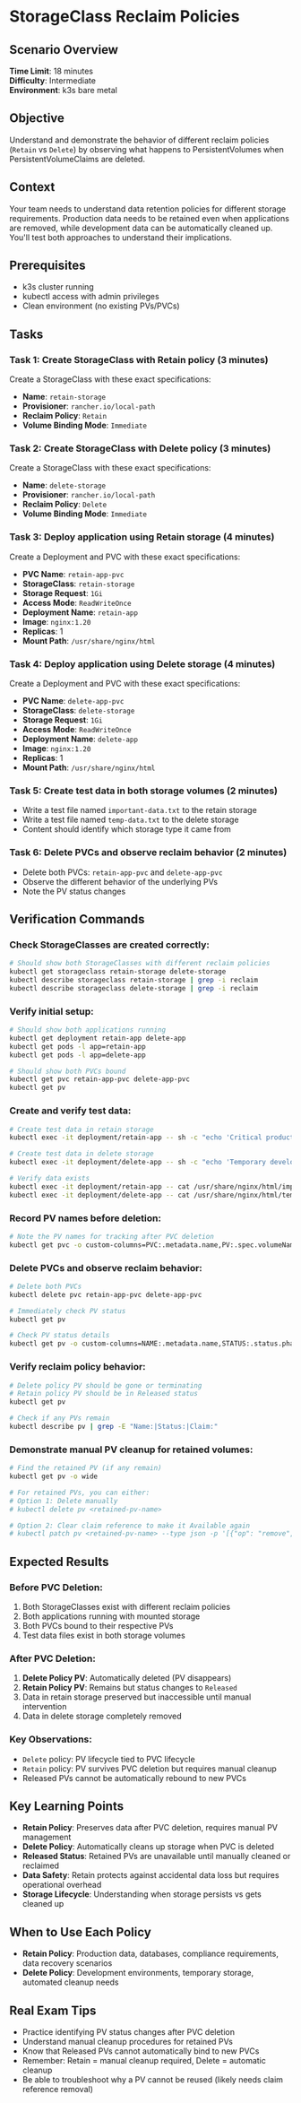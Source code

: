 # StorageClass Reclaim Policies

## Scenario Overview
**Time Limit**: 18 minutes  
**Difficulty**: Intermediate  
**Environment**: k3s bare metal

## Objective
Understand and demonstrate the behavior of different reclaim policies (`Retain` vs `Delete`) by observing what happens to PersistentVolumes when PersistentVolumeClaims are deleted.

## Context
Your team needs to understand data retention policies for different storage requirements. Production data needs to be retained even when applications are removed, while development data can be automatically cleaned up. You'll test both approaches to understand their implications.

## Prerequisites
- k3s cluster running
- kubectl access with admin privileges
- Clean environment (no existing PVs/PVCs)

## Tasks

### Task 1: Create StorageClass with Retain policy (3 minutes)
Create a StorageClass with these exact specifications:
- **Name**: `retain-storage`
- **Provisioner**: `rancher.io/local-path`
- **Reclaim Policy**: `Retain`
- **Volume Binding Mode**: `Immediate`

### Task 2: Create StorageClass with Delete policy (3 minutes)
Create a StorageClass with these exact specifications:
- **Name**: `delete-storage`
- **Provisioner**: `rancher.io/local-path`
- **Reclaim Policy**: `Delete`
- **Volume Binding Mode**: `Immediate`

### Task 3: Deploy application using Retain storage (4 minutes)
Create a Deployment and PVC with these exact specifications:
- **PVC Name**: `retain-app-pvc`
- **StorageClass**: `retain-storage`
- **Storage Request**: `1Gi`
- **Access Mode**: `ReadWriteOnce`
- **Deployment Name**: `retain-app`
- **Image**: `nginx:1.20`
- **Replicas**: 1
- **Mount Path**: `/usr/share/nginx/html`

### Task 4: Deploy application using Delete storage (4 minutes)
Create a Deployment and PVC with these exact specifications:
- **PVC Name**: `delete-app-pvc`
- **StorageClass**: `delete-storage`
- **Storage Request**: `1Gi`
- **Access Mode**: `ReadWriteOnce`
- **Deployment Name**: `delete-app`
- **Image**: `nginx:1.20`
- **Replicas**: 1
- **Mount Path**: `/usr/share/nginx/html`

### Task 5: Create test data in both storage volumes (2 minutes)
- Write a test file named `important-data.txt` to the retain storage
- Write a test file named `temp-data.txt` to the delete storage
- Content should identify which storage type it came from

### Task 6: Delete PVCs and observe reclaim behavior (2 minutes)
- Delete both PVCs: `retain-app-pvc` and `delete-app-pvc`
- Observe the different behavior of the underlying PVs
- Note the PV status changes

## Verification Commands

### Check StorageClasses are created correctly:
```bash
# Should show both StorageClasses with different reclaim policies
kubectl get storageclass retain-storage delete-storage
kubectl describe storageclass retain-storage | grep -i reclaim
kubectl describe storageclass delete-storage | grep -i reclaim
```

### Verify initial setup:
```bash
# Should show both applications running
kubectl get deployment retain-app delete-app
kubectl get pods -l app=retain-app
kubectl get pods -l app=delete-app

# Should show both PVCs bound
kubectl get pvc retain-app-pvc delete-app-pvc
kubectl get pv
```

### Create and verify test data:
```bash
# Create test data in retain storage
kubectl exec -it deployment/retain-app -- sh -c "echo 'Critical production data - DO NOT DELETE' > /usr/share/nginx/html/important-data.txt"

# Create test data in delete storage  
kubectl exec -it deployment/delete-app -- sh -c "echo 'Temporary development data - can be deleted' > /usr/share/nginx/html/temp-data.txt"

# Verify data exists
kubectl exec -it deployment/retain-app -- cat /usr/share/nginx/html/important-data.txt
kubectl exec -it deployment/delete-app -- cat /usr/share/nginx/html/temp-data.txt
```

### Record PV names before deletion:
```bash
# Note the PV names for tracking after PVC deletion
kubectl get pvc -o custom-columns=PVC:.metadata.name,PV:.spec.volumeName,STORAGECLASS:.spec.storageClassName
```

### Delete PVCs and observe reclaim behavior:
```bash
# Delete both PVCs
kubectl delete pvc retain-app-pvc delete-app-pvc

# Immediately check PV status
kubectl get pv

# Check PV status details
kubectl get pv -o custom-columns=NAME:.metadata.name,STATUS:.status.phase,RECLAIM:.spec.persistentVolumeReclaimPolicy,CLAIM:.spec.claimRef.name
```

### Verify reclaim policy behavior:
```bash
# Delete policy PV should be gone or terminating
# Retain policy PV should be in Released status
kubectl get pv

# Check if any PVs remain
kubectl describe pv | grep -E "Name:|Status:|Claim:"
```

### Demonstrate manual PV cleanup for retained volumes:
```bash
# Find the retained PV (if any remain)
kubectl get pv -o wide

# For retained PVs, you can either:
# Option 1: Delete manually
# kubectl delete pv <retained-pv-name>

# Option 2: Clear claim reference to make it Available again
# kubectl patch pv <retained-pv-name> --type json -p '[{"op": "remove", "path": "/spec/claimRef"}]'
```

## Expected Results

### Before PVC Deletion:
1. Both StorageClasses exist with different reclaim policies
2. Both applications running with mounted storage
3. Both PVCs bound to their respective PVs
4. Test data files exist in both storage volumes

### After PVC Deletion:
1. **Delete Policy PV**: Automatically deleted (PV disappears)
2. **Retain Policy PV**: Remains but status changes to `Released`
3. Data in retain storage preserved but inaccessible until manual intervention
4. Data in delete storage completely removed

### Key Observations:
- `Delete` policy: PV lifecycle tied to PVC lifecycle
- `Retain` policy: PV survives PVC deletion but requires manual cleanup
- Released PVs cannot be automatically rebound to new PVCs

## Key Learning Points
- **Retain Policy**: Preserves data after PVC deletion, requires manual PV management
- **Delete Policy**: Automatically cleans up storage when PVC is deleted
- **Released Status**: Retained PVs are unavailable until manually cleaned or reclaimed
- **Data Safety**: Retain protects against accidental data loss but requires operational overhead
- **Storage Lifecycle**: Understanding when storage persists vs gets cleaned up

## When to Use Each Policy
- **Retain Policy**: Production data, databases, compliance requirements, data recovery scenarios
- **Delete Policy**: Development environments, temporary storage, automated cleanup needs

## Real Exam Tips
- Practice identifying PV status changes after PVC deletion
- Understand manual cleanup procedures for retained PVs
- Know that Released PVs cannot automatically bind to new PVCs
- Remember: Retain = manual cleanup required, Delete = automatic cleanup
- Be able to troubleshoot why a PV cannot be reused (likely needs claim reference removal)